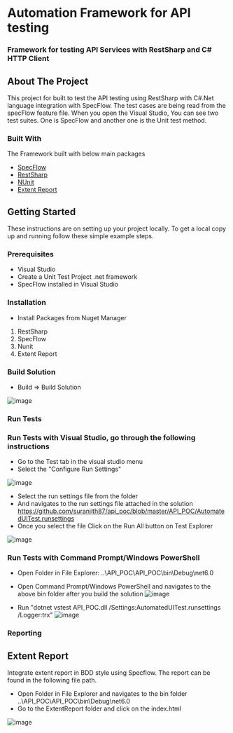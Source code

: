 # Automation Framework for API testing

### Framework for testing API Services with RestSharp and C# HTTP Client

## About The Project
This project for built to test the API testing using RestSharp with C#.Net language integration with SpecFlow. The test cases are being read from the specFlow feature file. When you open the Visual Studio, You can see two test suites. One is SpecFlow and another one is the Unit test method.

### Built With
The Framework built with below main packages
* [SpecFlow](https://specflow.org/)
* [RestSharp](http://restsharp.org)
* [NUnit](https://nunit.org)
* [Extent Report](https://www.extentreports.com/)

<!-- GETTING STARTED -->
## Getting Started

These instructions are on setting up your project locally.
To get a local copy up and running follow these simple example steps.

### Prerequisites

* Visual Studio
* Create a Unit Test Project .net framework
* SpecFlow installed in Visual Studio

### Installation
* Install Packages from Nuget Manager
1. RestSharp
2. SpecFlow
3. Nunit
4. Extent Report


### Build Solution
* Build => Build Solution

![image](https://user-images.githubusercontent.com/14870031/187355007-863e5a6f-8bb3-4337-a872-ce536d50ce81.png)


### Run Tests

### Run Tests with Visual Studio, go through the following instructions
- Go to the Test tab in the visual studio menu 
- Select the "Configure Run Settings"

![image](https://user-images.githubusercontent.com/14870031/187338890-9a8535ce-f1a3-4fe8-8c3e-c3e4eb0dd61e.png)


- Select the run settings file from the folder 
- And navigates to the run settings file attached in the solution https://github.com/suranjith87/api_poc/blob/master/API_POC/AutomatedUITest.runsettings
- Once you select the file Click on the Run All button on Test Explorer

![image](https://user-images.githubusercontent.com/14870031/187343873-91ccd3d6-6f38-426d-aed9-6399b5385d10.png)

### Run Tests with Command Prompt/Windows PowerShell
* Open Folder in File Explorer: ..\API_POC\API_POC\bin\Debug\net6.0
* Open Command Prompt/Windows PowerShell and navigates to the above bin folder after you build the solution
![image](https://user-images.githubusercontent.com/14870031/187425800-1a8f4d68-f67c-47ec-a145-474e2c217875.png)

* Run "dotnet vstest API_POC.dll /Settings:AutomatedUITest.runsettings /Logger:trx"
 ![image](https://user-images.githubusercontent.com/14870031/187357162-b5b961fb-7457-4593-ac68-f9b83612ac95.png)
 
 ### Reporting 
 ## Extent Report
 Integrate extent report in BDD style using Specflow. The report can be found in the following file path.
 * Open Folder in File Explorer and navigates to the bin folder   ..\API_POC\API_POC\bin\Debug\net6.0
 * Go to the ExtentReport folder and click on the index.html
 
 ![image](https://user-images.githubusercontent.com/14870031/187422957-2e669638-fb3d-4920-ad62-c95cf29f1974.png)

